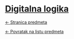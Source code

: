 # [Digitalna logika](https://www.github.com/studosi-fer/DIGLOG)
[<- Stranica predmeta](https://www.fer.unizg.hr/predmet/diglog)

[<- Povratak na listu predmeta](https://www.github.com/studosi/FER)